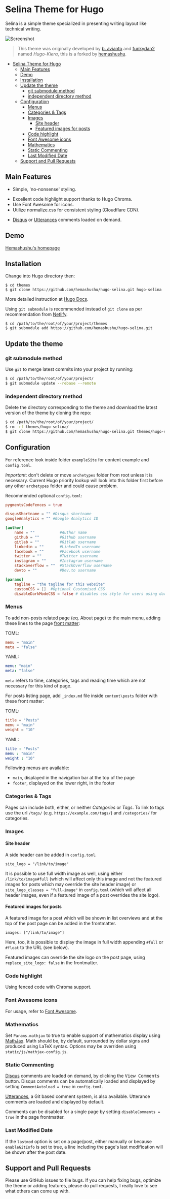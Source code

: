 # Selina Theme for Hugo

Selina is a simple theme specialized in presenting writing layout like technical writing.

![Screenshot](images/screenshot.jpg)

> This theme was originally developed by [b. avianto](https://github.com/avianto/hugo-kiera) and [funkydan2](//github.com/funkydan2/) named _Hugo-Kiera_, this is a forked by [hemashushu](https://github.com/hemashushu/hugo-selina).

<!-- @import "[TOC]" {cmd="toc" depthFrom=1 depthTo=6 orderedList=false} -->

<!-- code_chunk_output -->

- [Selina Theme for Hugo](#selina-theme-for-hugo)
  - [Main Features](#main-features)
  - [Demo](#demo)
  - [Installation](#installation)
  - [Update the theme](#update-the-theme)
    - [git submodule method](#git-submodule-method)
    - [independent directory method](#independent-directory-method)
  - [Configuration](#configuration)
    - [Menus](#menus)
    - [Categories & Tags](#categories--tags)
    - [Images](#images)
      - [Site header](#site-header)
      - [Featured images for posts](#featured-images-for-posts)
    - [Code highlight](#code-highlight)
    - [Font Awesome icons](#font-awesome-icons)
    - [Mathematics](#mathematics)
    - [Static Commenting](#static-commenting)
    - [Last Modified Date](#last-modified-date)
  - [Support and Pull Requests](#support-and-pull-requests)

<!-- /code_chunk_output -->

## Main Features
- Simple, 'no-nonsense' styling.
<!-- - 4 image placements with `figure` support using shortcodes.
- (Optional) Feature images for posts and twiter cards. -->
- Excellent code highlight support thanks to Hugo Chroma.
- Use Font Awesome for icons.
- Utilize normalize.css for consistent styling (Cloudflare CDN).
<!-- - Use Google Fonts: Ruda (serif) and Roboto Slab (sans-serif). -->
- [Disqus](https://disqus.com) or [Utterances](https://utteranc.es) comments loaded on demand.
<!-- - Supports downloading extra [Google Fonts](https://fonts.google.com/). -->

## Demo

[Hemashushu's homepage](https://hemashushu.github.io/)

## Installation

Change into Hugo directory then:

```console
$ cd themes
$ git clone https://github.com/hemashushu/hugo-selina.git hugo-selina
```

More detailed instruction at [Hugo Docs](https://gohugo.io/getting-started/).

Using `git submodule` is recommended instead of `git clone` as per recommendation from [Netlify](https://gohugo.io/hosting-and-deployment/hosting-on-netlify/#use-hugo-themes-with-netlify).

```console
$ cd /path/to/the/root/of/your/project/themes
$ git submodule add https://github.com/hemashushu/hugo-selina.git
```

## Update the theme

### git submodule method

Use `git` to merge latest commits into your project by running:

```bash
$ cd /path/to/the/root/of/your/project/
$ git submodule update --rebase --remote
```

### independent directory method

Delete the directory corresponding to the theme and download the latest version of the theme by cloning the repo:

```bash
$ cd /path/to/the/root/of/your/project/
$ rm -rf themes/hugo-selina/
$ git clone https://github.com/hemashushu/hugo-selina.git themes/hugo-selina/
```

## Configuration

For reference look inside folder `exampleSite` for content example and `config.toml`.

*Important*: don't delete or move `archetypes` folder from root unless it is necessary. Current Hugo priority lookup will look into this folder first before any other `archetypes` folder and could cause problem.

Recommended optional `config.toml`:

```toml
pygmentsCodeFences = true

disqusShortname = "" #Disqus shortname
googleAnalytics = "" #Google Analytics ID

[author]
    name = ""           #Author name
    github = ""         #Github username
    gitlab = ""         #Gitlab username
    linkedin = ""       #LinkedIn username
    facebook = ""       #Facebook username
    twitter = ""        #Twitter username
    instagram = ""      #Instagram username
    stackoverflow = ""  #StackOverflow username
    devto = ""          #Dev.to username

[params]
    tagline = "the tagline for this website"
    customCSS = []  #Optional Customised CSS
    disableDarkModeCSS = false # disables css style for users using dark-mode
```

### Menus

To add non-posts related page (eq. About page) to the main menu, adding these lines to the page [front matter](https://gohugo.io/content-management/front-matter/):

TOML:

```toml
menu = "main"
meta = "false"
```

YAML:

```yml
menu: "main"
meta: "false"
```

`meta` refers to time, categories, tags and reading time which are not necessary for this kind of page.

For posts listing page, add `_index.md` file inside `content\posts` folder with these front matter:

TOML:

```toml
title = "Posts"
menu = "main"
weight = "10"
```

YAML:

```yml
title : "Posts"
menu : "main"
weight : "10"
```

Following menus are available:

* `main`, displayed in the navigation bar at the top of the page
* `footer`, displayed on the lower right, in the footer

### Categories & Tags

Pages can include both, either, or neither *Categories* or *Tags*.
To link to tags use the url `/tags/` (e.g. `https://example.com/tags/`) and `/categories/` for categories.

### Images

#### Site header

A side header can be added in `config.toml`.

```
site_logo = "/link/to/image"
```

It is possible to use full width image as well, using either `/link/to/image#full` (which will affect only this image and
not the featured images for posts which may override the site header image) or `site_logo_classes = "full-image"` in `config.toml` (which
will affect all header images, even if a featured image of a post overrides the site logo).

#### Featured images for posts

A featured image for a post which will be shown in list overviews and at the top of the post page can be added in the frontmatter.

```
images: ["/link/to/image"]
```

Here, too, it is possible to display the image in full width appending `#full` or `#float` to the URL (see below).

Featured images can override the site logo on the post page, using `replace_site_logo: false` in the frontmatter.

### Code highlight

Using fenced code with Chroma support.

### Font Awesome icons

For usage, refer to [Font Awesome](https://fontawesome.com/).

### Mathematics

Set `Params.mathjax` to true to enable support of mathematics display using [MathJax](https://mathjax.org/).  Math should be, by default, surrounded by dollar signs and produced using LaTeX syntax.  Options may be overriden using `static/js/mathjax-config.js`.

### Static Commenting

[Disqus](https://disqus.com/) comments are loaded on demand, by clicking the <kbd>View Comments</kbd> button. Disqus comments can be automatically loaded and displayed by setting `CommentAutoload = true` in `config.toml`.

[Utterances](https://utteranc.es), a Git based comment system, is also available. Utterance comments are loaded and displayed by default.

Comments can be disabled for a single page by setting `disableComments = true` in the page frontmatter.

### Last Modified Date

If the `lastmod` option is set on a page/post, either manually or because `enableGitInfo` is set to true, a line including the page's last modification will be shown after the post date.

## Support and Pull Requests

Please use GitHub issues to file bugs. If you can help fixing bugs, optimize the theme or adding features, please do pull requests, I really love to see what others can come up with.

